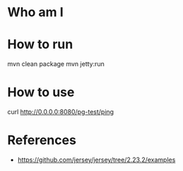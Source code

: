 # Who am I 

# How to run

mvn clean package
mvn jetty:run

# How to use

curl http://0.0.0.0:8080/pg-test/ping

# References

 - https://github.com/jersey/jersey/tree/2.23.2/examples